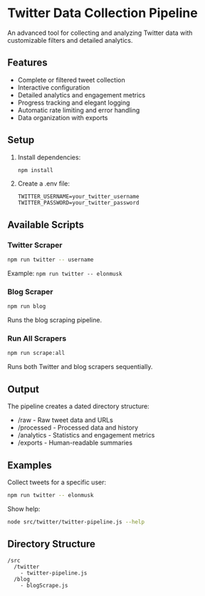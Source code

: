 # Twitter Data Collection Pipeline

An advanced tool for collecting and analyzing Twitter data with customizable filters and detailed analytics.

## Features

- Complete or filtered tweet collection
- Interactive configuration
- Detailed analytics and engagement metrics
- Progress tracking and elegant logging
- Automatic rate limiting and error handling
- Data organization with exports

## Setup

1. Install dependencies:
   ```bash
   npm install
   ```

2. Create a .env file:
   ```
   TWITTER_USERNAME=your_twitter_username
   TWITTER_PASSWORD=your_twitter_password
   ```

## Available Scripts

### Twitter Scraper
```bash
npm run twitter -- username
```
Example: `npm run twitter -- elonmusk`

### Blog Scraper
```bash
npm run blog
```
Runs the blog scraping pipeline.

### Run All Scrapers
```bash
npm run scrape:all
```
Runs both Twitter and blog scrapers sequentially.

## Output

The pipeline creates a dated directory structure:
- /raw - Raw tweet data and URLs
- /processed - Processed data and history
- /analytics - Statistics and engagement metrics
- /exports - Human-readable summaries

## Examples

Collect tweets for a specific user:
```bash
npm run twitter -- elonmusk
```

Show help:
```bash
node src/twitter/twitter-pipeline.js --help
```

## Directory Structure
```
/src
  /twitter
    - twitter-pipeline.js
  /blog
    - blogScrape.js
```
